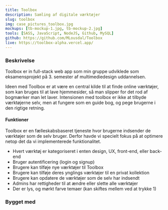 ```yaml
---
title: Toolbox
description: Samling af digitale værktøjer
slug: toolbox
img: case_pictures_toolbox.jpg
mockups: [tb-mockup-1.jpg, tb-mockup-2.jpg]
tools: [SASS, JavaScript, NodeJS, Github, MySQL]
github: https://github.com/MLousdal/Toolbox
live: https://toolbox-alpha.vercel.app/
---
```


### Beskrivelse

Toolbox er in full-stack web app som min gruppe udviklede som eksamensprojekt på 3. semester af multimediedesign uddannelsen.

Ideen med Toolbox er at være en central kilde til at finde online værktøjer, som kan bruges til at lave hjemmesider, så man slipper for det rod af bogmærker man let laver. Intensionen med toolbox er ikke at tilbyde værktøjerne selv, men at fungere som en guide bog, og pege brugerne i den rigtige retning.


#### Funktioner

Toolbox er en fælleskabsbaseret tjeneste hvor brugerne indsender de værktøjer som de selv bruger. Derfor havde vi specielt fokus på at optimere netop det da vi implementerede funktionalitet.

- Hvert værktøj er kategoriseret i enten design, UX, front-end, eller back-end
- Bruger autentificering (login og signup)
- Brugere kan tilføje nye værktøjer til Toolbox
- Brugere kan tilføje deres ynglings værktøjer til en privat kollektion
- Brugere kan opdatere de værktøjer som de selv har indsendt
- Admins har rettigheder til at ændre eller slette alle værktøjer
- Der er lys, og mørkt farve temaer (kan skiftes mellem ved at trykke 1)

### Bygget med

<v-tools :tools="tools"></v-tools>